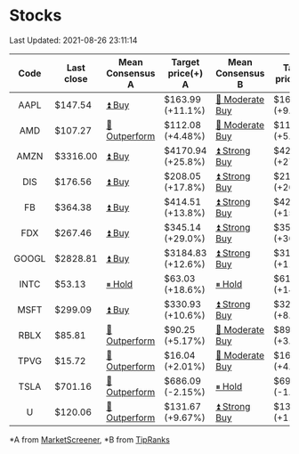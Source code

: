 # Stocks
Last Updated: 2021-08-26 23:11:14

|Code|Last close|Mean Consensus A|Target price(+) A|Mean Consensus B|Target price(+) B|
|:--:|-|-|-|-|-|
|AAPL|$147.54|[⏫ Buy](https://m.marketscreener.com/quote/stock/-4849/)|$163.99 (+11.1%)|[🔼 Moderate Buy](https://www.tipranks.com/stocks/aapl/forecast)|$162.32 (+9.59%)|
|AMD|$107.27|[🔼 Outperform](https://m.marketscreener.com/quote/stock/-19475876/)|$112.08 (+4.48%)|[🔼 Moderate Buy](https://www.tipranks.com/stocks/amd/forecast)|$113.15 (+5.48%)|
|AMZN|$3316.00|[⏫ Buy](https://m.marketscreener.com/quote/stock/-12864605/)|$4170.94 (+25.8%)|[⏫ Strong Buy](https://www.tipranks.com/stocks/amzn/forecast)|$4214.13 (+27.08%)|
|DIS|$176.56|[⏫ Buy](https://m.marketscreener.com/quote/stock/-4842/)|$208.05 (+17.8%)|[⏫ Strong Buy](https://www.tipranks.com/stocks/dis/forecast)|$215.38 (+20.79%)|
|FB|$364.38|[⏫ Buy](https://m.marketscreener.com/quote/stock/-10547141/)|$414.51 (+13.8%)|[⏫ Strong Buy](https://www.tipranks.com/stocks/fb/forecast)|$425.63 (+15.54%)|
|FDX|$267.46|[⏫ Buy](https://m.marketscreener.com/quote/stock/-12585/)|$345.14 (+29.0%)|[⏫ Strong Buy](https://www.tipranks.com/stocks/fdx/forecast)|$353.85 (+30.88%)|
|GOOGL|$2828.81|[⏫ Buy](https://m.marketscreener.com/quote/stock/-24203373/)|$3184.83 (+12.6%)|[⏫ Strong Buy](https://www.tipranks.com/stocks/googl/forecast)|$3173.55 (+11.51%)|
|INTC|$53.13|[⏸ Hold](https://m.marketscreener.com/quote/stock/-4829/)|$63.03 (+18.6%)|[⏸ Hold](https://www.tipranks.com/stocks/intc/forecast)|$61.00 (+14.81%)|
|MSFT|$299.09|[⏫ Buy](https://m.marketscreener.com/quote/stock/-4835/)|$330.93 (+10.6%)|[⏫ Strong Buy](https://www.tipranks.com/stocks/msft/forecast)|$326.92 (+8.54%)|
|RBLX|$85.81|[🔼 Outperform](https://m.marketscreener.com/quote/stock/-117793644/)|$90.25 (+5.17%)|[🔼 Moderate Buy](https://www.tipranks.com/stocks/rblx/forecast)|$89.83 (+3.71%)|
|TPVG|$15.72|[🔼 Outperform](https://m.marketscreener.com/quote/stock/-15933327/)|$16.04 (+2.01%)|[🔼 Moderate Buy](https://www.tipranks.com/stocks/tpvg/forecast)|$16.33 (+4.75%)|
|TSLA|$701.16|[🔼 Outperform](https://m.marketscreener.com/quote/stock/-6344549/)|$686.09 (-2.15%)|[⏸ Hold](https://www.tipranks.com/stocks/tsla/forecast)|$697.90 (-1.87%)|
|U|$120.06|[🔼 Outperform](https://m.marketscreener.com/quote/stock/-112492634/)|$131.67 (+9.67%)|[⏫ Strong Buy](https://www.tipranks.com/stocks/u/forecast)|$136.10 (+11.35%)|


*A from [MarketScreener](https://www.marketscreener.com), *B from [TipRanks](https://www.tipranks.com)
